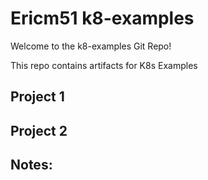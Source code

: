 # Ericm51 k8-examples

Welcome to the k8-examples Git Repo! 

This repo contains artifacts for K8s Examples

## Project 1

## Project 2

## Notes:

